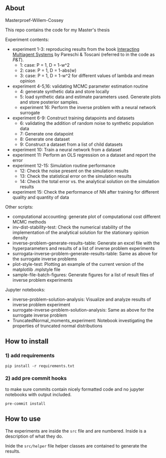 ## About
Masterproef-Willem-Cossey

This repo contains the code for my Master's thesis

Experiment contents:
* experiment 1-3: reproducing results from the book [Interacting Multiagent Systems](https://global.oup.com/academic/product/interacting-multiagent-systems-9780199655465?cc=be&lang=enn&#) by Pareschi & Toscani (referred to in the code as _P&T_).
	* 1: case: P = 1, D = 1-w^2
	* 2: case: P = 1, D = 1-abs(w)
	* 3: case: P = 1, D = 1-w^2 for different values of lambda and mean opinion
* experiment 4-5,16: validating MCMC parameter estimation routine
	* 4: generate synthetic data and store locally
	* 5: load synthetic data and estimate parameters used. Generate plots and store posterior samples.
	* experiment 16: Perform the inverse problem with a neural network surrogate
* experiment 6-9: Construct training datapoints and datasets
	* 6: validating the addition of random noise to synthetic population data
	* 7: Generate one datapoint
	* 8: Generate one dataset
	* 9: Construct a dataset from a list of child datasets
* experiment 10: Train a neural network from a dataset
* experiment 11: Perform an OLS regression on a dataset and report the error
* experiment 12-15: Simulation routine performance
	* 12: Check the noise present on the simulation results
	* 13: Check the statistical error on the simulation results
	* 14: Check the total error vs. the analytical solution on the simulation results
* experiment 15: Check the performance of NN after training for different quality and quantity of data

Other scripts:
* computational accounting: generate plot of computational cost different MCMC methods
* inv-dist-stability-test: Check the numerical stability of the implementation of the analytical solution for the stationary opinion density
* inverse-problem-generate-results-table: Generate an excel file with the hyperparameters and results of a list of inverse problem experiments
* surrogata-inverse-problem-generate-results-table: Same as above for the surrogate inverse problems
* plot-style-test: Plotting an example of the current version of the matplotlib .mplstyle file
* sample-file-batch-figures: Generate figures for a list of result files of  inverse problem experiments

Jupyter notebooks: 
* inverse-problem-solution-analysis: Visualize and analyze results of inverse problem experiment
* surrogate-inverse-problem-solution-analysis: Same as above for the surrogate inverse problem
* TruncatedNormal_moments_experiment: Notebook investigating the properties of truncated normal distributions
	

## How to install

### 1) add requirements

`pip install -r requirements.txt`

### 2) add pre commit hooks
to make sure commits contain nicely formatted code and no jupyter notebooks with output included.

`pre-commit install`

## How to use

The experiments are inside the `src` file and are numbered. Inside is a description of what they do.

Inide the `src/helper` file helper classes are contained to generate the results.
